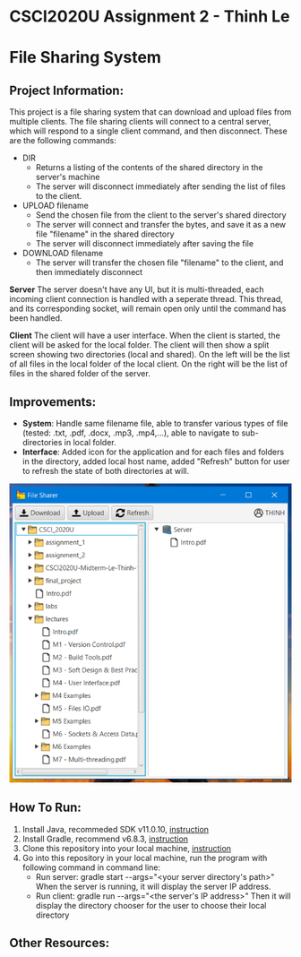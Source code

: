 # CSCI2020U Assignment 2 - Thinh Le
# File Sharing System

## Project Information: 
This project is a file sharing system that can download and upload files from multiple clients.
The file sharing clients will connect to a central server, which will respond to a single client command, and then disconnect. These are the following commands:

* DIR
    * Returns a listing of the contents of the shared directory in the server's machine
    * The server will disconnect immediately after sending the list of files to the client.
* UPLOAD filename
    * Send the chosen file from the client to the server's shared directory
    * The server will connect and transfer the bytes, and save it as a new file "filename" in the shared directory
    * The server will disconnect immediately after saving the file
* DOWNLOAD filename
    * The server will transfer the chosen file "filename" to the client, and then immediately disconnect

**Server**
The server doesn't have any UI, but it is multi-threaded, each incoming client connection is handled with a seperate thread. This thread, and its corresponding socket, will remain open only until the command has been handled.

**Client**
The client will have a  user interface. When the client is started, the client will be asked for the local folder. The client will then show a split screen showing two directories (local and shared). On the left will be the list of all files in the local folder of the local client. On the right will be the list of files in the shared folder of the server.

## Improvements:
* **System**: Handle same filename file, able to transfer various types of file (tested: .txt, .pdf, .docx, .mp3, .mp4,...), able to navigate to sub-directories in local folder.
* **Interface**: Added icon for the application and for each files and folders in the directory, added local host name, added "Refresh" button for user to refresh the state of both directories at will.

![ui](ui.PNG)

## How To Run:
1. Install Java, recommeded SDK v11.0.10, [instruction](https://java.com/en/download/help/windows_manual_download.html)
2. Install Gradle, recommend v6.8.3, [instruction](https://gradle.org/install/)
2. Clone this repository into your local machine, [instruction](https://docs.github.com/en/github/creating-cloning-and-archiving-repositories/cloning-a-repository)
3. Go into this repository in your local machine, run the program with following command in command line:
    * Run server: gradle start --args="<your server directory's path>" 
    When the server is running, it will display the server IP address.
    * Run client: gradle run --args="<the server's IP address>"
    Then it will display the directory chooser for the user to choose their local directory

## Other Resources: